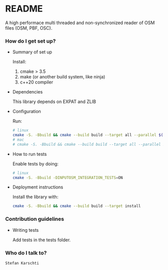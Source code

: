 # README #

A high performace multi threaded and non-synchronized reader of OSM files (OSM, PBF, OSC).

### How do I get set up? ###

* Summary of set up

    Install:
    1) cmake > 3.5
    2) make (or another build system, like ninja)
    3) c++20 compiler


* Dependencies

    This library depends on EXPAT and ZLIB


* Configuration

    Run:
    ```sh
    # linux
    cmake -S. -Bbuild && cmake --build build --target all --parallel $(nproc)
    # mac
    # cmake -S. -Bbuild && cmake --build build --target all --parallel $(sysctl -n hw.ncpu)
    ```


* How to run tests

    Enable tests by doing:

    ```sh
    # linux
    cmake -S. -Bbuild -DINPUTOSM_INTEGRATION_TESTS=ON
    ```

* Deployment instructions

    Install the library with:

    ```sh
    cmake -S. -Bbuild && cmake --build build --target install
    ```

### Contribution guidelines ###

* Writing tests

    Add tests in the tests folder.

### Who do I talk to? ###

    Stefan Karschti
